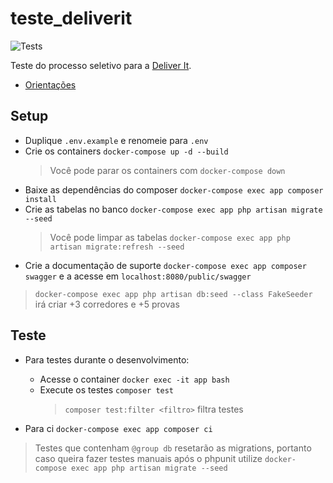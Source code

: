 # teste_deliverit

![Tests](https://github.com/nenitf/teste_deliverit/actions/workflows/tests.yml/badge.svg)

Teste do processo seletivo para a [Deliver It](http://deliverit.com.br/).

- [Orientações](orientacoes.md)

## Setup

- Duplique `.env.example` e renomeie para `.env`
- Crie os containers ``docker-compose up -d --build``
    > Você pode parar os containers com ``docker-compose down``
- Baixe as dependências do composer ``docker-compose exec app composer install``
- Crie as tabelas no banco ``docker-compose exec app php artisan migrate --seed``
    > Você pode limpar as tabelas ``docker-compose exec app php artisan migrate:refresh --seed``
- Crie a documentação de suporte ``docker-compose exec app composer swagger`` e a acesse em ``localhost:8080/public/swagger``

> `docker-compose exec app php artisan db:seed --class FakeSeeder` irá criar +3 corredores e +5 provas

## Teste

- Para testes durante o desenvolvimento:
    - Acesse o container ``docker exec -it app bash``
    - Execute os testes ``composer test``
        > `composer test:filter <filtro>` filtra testes

- Para ci ``docker-compose exec app composer ci``

> Testes que contenham `@group db` resetarão as migrations, portanto caso queira fazer testes manuais após o phpunit utilize ``docker-compose exec app php artisan migrate --seed``
